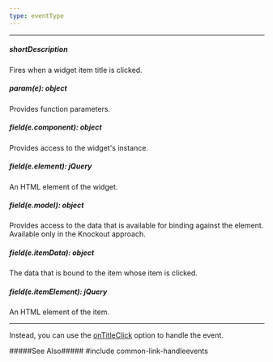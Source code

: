 ```yaml
---
type: eventType
---
```

---
##### shortDescription
Fires when a widget item title is clicked.

##### param(e): object
Provides function parameters.

##### field(e.component): object
Provides access to the widget's instance.

##### field(e.element): jQuery
An HTML element of the widget.

##### field(e.model): object
Provides access to the data that is available for binding against the element. Available only in the Knockout approach.

##### field(e.itemData): object
The data that is bound to the item whose item is clicked.

##### field(e.itemElement): jQuery
An HTML element of the item.

---
Instead, you can use the [onTitleClick](/api-reference/10%20UI%20Widgets/dxTabPanel/1%20Configuration/onTitleClick.md '/Documentation/ApiReference/UI_Widgets/dxTabPanel/Configuration/#onTitleClick') option to handle the event.

#####See Also#####
#include common-link-handleevents